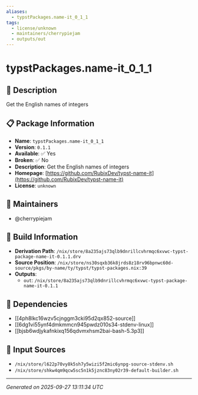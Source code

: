 ```yaml
---
aliases:
  - typstPackages.name-it_0_1_1
tags:
  - license/unknown
  - maintainers/cherrypiejam
  - outputs/out
---
```


# typstPackages.name-it_0_1_1

## 📝 Description

Get the English names of integers

## 📋 Package Information

- **Name**: `typstPackages.name-it_0_1_1`
- **Version**: `0.1.1`
- **Available**: ✅ Yes
- **Broken**: ✅ No
- **Description**: Get the English names of integers
- **Homepage**: [https://github.com/RubixDev/typst-name-it](https://github.com/RubixDev/typst-name-it)
- **License**: `unknown`
## 👥 Maintainers

- @cherrypiejam


## 🔧 Build Information

- **Derivation Path**: `/nix/store/8a235ajs73qlb9dnrillcvhrmqc6xvwc-typst-package-name-it-0.1.1.drv`
- **Source Position**: `/nix/store/ns30sqxb36k8jrds8z18rv96bpnwc60d-source/pkgs/by-name/ty/typst/typst-packages.nix:39`
- **Outputs**:
  - `out`:  `/nix/store/8a235ajs73qlb9dnrillcvhrmqc6xvwc-typst-package-name-it-0.1.1`

## 🔗 Dependencies

- [[4ph8lkc16wzv5cjnggm3cki95d2qx852-source]]
- [[6dg1vi55ynf4dmkmmcn945pwdz010s34-stdenv-linux]]
- [[bjsb6wdjykafnkixq156qdvmxhsm2bai-bash-5.3p3]]

## 📁 Input Sources

- `/nix/store/l622p70vy8k5sh7y5wizi5f2mic6ynpg-source-stdenv.sh`
- `/nix/store/shkw4qm9qcw5sc5n1k5jznc83ny02r39-default-builder.sh`

---
*Generated on 2025-09-27 13:11:34 UTC*

